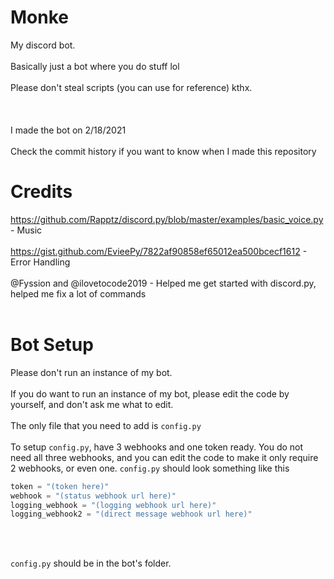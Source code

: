 # Monke <h> <h/>
My discord bot. <br> </br>
Basically just a bot where you do stuff lol <br> </br>
Please don't steal scripts (you can use for reference) kthx. <br> </br>
<br> </br>
I made the bot on 2/18/2021 <br> </br>
Check the commit history if you want to know when I made this repository

# Credits <h> <h/>
https://github.com/Rapptz/discord.py/blob/master/examples/basic_voice.py - Music <br> </br>
https://gist.github.com/EvieePy/7822af90858ef65012ea500bcecf1612 - Error Handling <br> </br>
@Fyssion and @ilovetocode2019 - Helped me get started with discord.py, helped me fix a lot of commands <br> </br>

# Bot Setup <h> <h/>
Please don't run an instance of my bot. <br> </br>
If you do want to run an instance of my bot, please edit the code by yourself, and don't ask me what to edit.<br> </br>
The only file that you need to add is `config.py`<br> </br>
To setup `config.py`, have 3 webhooks and one token ready. You do not need all three webhooks, and you can 
edit the code to make it only require 2 webhooks, or even one. `config.py` should look something like this

```py
token = "(token here)"
webhook = "(status webhook url here)"
logging_webhook = "(logging webhook url here)"
logging_webhook2 = "(direct message webhook url here)"
```
<br> </br>

`config.py` should be in the bot's folder.